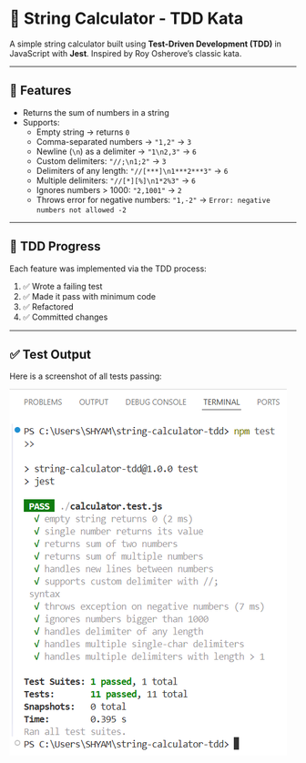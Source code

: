# 🧮 String Calculator - TDD Kata

A simple string calculator built using **Test-Driven Development (TDD)** in JavaScript with **Jest**. Inspired by Roy Osherove’s classic kata.

---

## 📌 Features

- Returns the sum of numbers in a string
- Supports:
  - Empty string → returns `0`
  - Comma-separated numbers → `"1,2"` → `3`
  - Newline (`\n`) as a delimiter → `"1\n2,3"` → `6`
  - Custom delimiters: `"//;\n1;2"` → `3`
  - Delimiters of any length: `"//[***]\n1***2***3"` → `6`
  - Multiple delimiters: `"//[*][%]\n1*2%3"` → `6`
  - Ignores numbers > 1000: `"2,1001"` → `2`
  - Throws error for negative numbers: `"1,-2"` → `Error: negative numbers not allowed -2`

---

## 🧪 TDD Progress

Each feature was implemented via the TDD process:

1. ✅ Wrote a failing test
2. ✅ Made it pass with minimum code
3. ✅ Refactored
4. ✅ Committed changes

---

## ✅ Test Output

Here is a screenshot of all tests passing:

![Test Output](./assets/test-output.png)